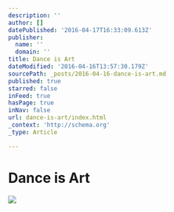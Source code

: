 ```yaml
---
description: ''
author: []
datePublished: '2016-04-17T16:33:09.613Z'
publisher:
  name: ''
  domain: ''
title: Dance is Art
dateModified: '2016-04-16T13:57:30.179Z'
sourcePath: _posts/2016-04-16-dance-is-art.md
published: true
starred: false
inFeed: true
hasPage: true
inNav: false
url: dance-is-art/index.html
_context: 'http://schema.org'
_type: Article

---
```

# Dance is Art
![](https://the-grid-user-content.s3-us-west-2.amazonaws.com/195a9635-f4e3-4efe-8a08-181d0a0c3593.png)
